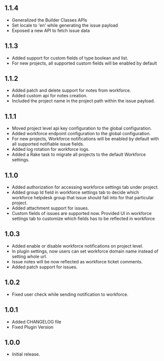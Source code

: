 ## 1.1.4
  * Generalized the Builder Classes APIs
  * Set locale to 'en' while generating the issue payload
  * Exposed a new API to fetch issue data

## 1.1.3

* Added support for custom fields of type boolean and list.
* For new projects, all supported custom fields will be enabled by default

## 1.1.2

* Added patch and delete support for notes from workforce.
* Added custom api for notes creation.
* Included the project name in the project path within the issue payload.

## 1.1.1

* Moved project level api key configuration to the global configuration.
* Added workforce endpoint configuration to the global configuration.
* For new projects, Workforce notifications will be enabled by default with all supported notifiable issue fields.
* Added log rotation for workforce logs.
* Added a Rake task to migrate all projects to the default Workforce settings.

## 1.1.0

* Added authorization for accessing workforce settings tab under project.
* Added group Id field in workforce settings tab to decide which workforce helpdesk group that issue should fall into
  for that particular project.
* Added attachment support for issues.
* Custom fields of issues are supported now. Provided UI in workforce settings tab to customize which fields has to be
  reflected in workforce

## 1.0.3

* Added enable or disable workforce notifications on project level.
* In plugin settings, now users can set workforce domain name instead of setting whole url.
* Issue notes will be now reflected as workforce ticket comments.
* Added patch support for issues.

## 1.0.2

* Fixed user check while sending notification to workforce.

## 1.0.1

* Added CHANGELOG file
* Fixed Plugin Version

## 1.0.0

* Initial release.
